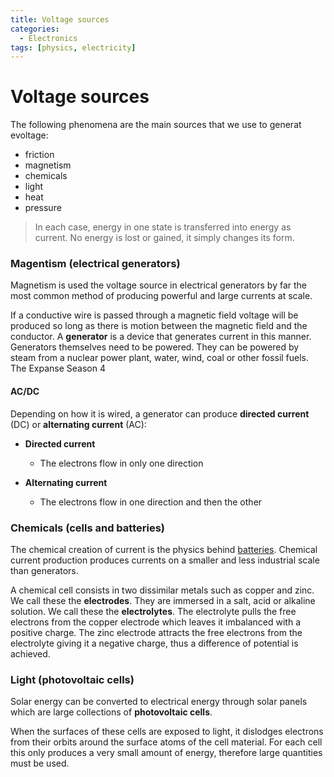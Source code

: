 ```yaml
---
title: Voltage sources
categories:
  - Electronics
tags: [physics, electricity]
---
```


# Voltage sources

The following phenomena are the main sources that we use to generat evoltage:

- friction
- magnetism
- chemicals
- light
- heat
- pressure

> In each case, energy in one state is transferred into energy as current. No energy is lost or gained, it simply changes its form.

### Magentism (electrical generators)

Magnetism is used the voltage source in electrical generators by far the most common method of producing powerful and large currents at scale.

If a conductive wire is passed through a magnetic field voltage will be produced so long as there is motion between the magnetic field and the conductor. A **generator** is a device that generates current in this manner. Generators themselves need to be powered. They can be powered by steam from a nuclear power plant, water, wind, coal or other fossil fuels.
The Expanse Season 4

#### AC/DC

Depending on how it is wired, a generator can produce **directed current** (DC) or **alternating current** (AC):

- **Directed current**

  - The electrons flow in only one direction

- **Alternating current**
  - The electrons flow in one direction and then the other

### Chemicals (cells and batteries)

The chemical creation of current is the physics behind [batteries](/Electronics/Cells_and_batteries.md). Chemical current production produces currents on a smaller and less industrial scale than generators.

A chemical cell consists in two dissimilar metals such as copper and zinc. We call these the **electrodes**. They are immersed in a salt, acid or alkaline solution. We call these the **electrolytes**. The electrolyte pulls the free electrons from the copper electrode which leaves it imbalanced with a positive charge. The zinc electrode attracts the free electrons from the electrolyte giving it a negative charge, thus a difference of potential is achieved.

### Light (photovoltaic cells)

Solar energy can be converted to electrical energy through solar panels which are large collections of **photovoltaic cells**.

When the surfaces of these cells are exposed to light, it dislodges electrons from their orbits around the surface atoms of the cell material. For each cell this only produces a very small amount of energy, therefore large quantities must be used.
